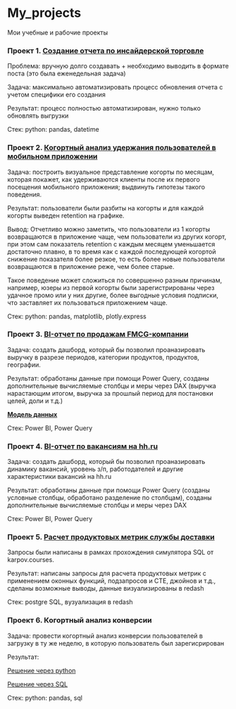 # My_projects
Мои учебные и рабочие проекты


### Проект 1. [Создание отчета по инсайдерской торговле](https://github.com/AOKonovalov/My_projects/blob/main/Создание%20отчета%20по%20инсайдерской%20торговле.ipynb) 

Проблема: вручную долго создавать + необходимо выводить в формате поста (это была еженедельная задача)

Задача: максимально автоматизировать процесс обновления отчета с учетом специфики его создания

Результат: процесс полностью автоматизирован, нужно только обновлять выгрузки

Стек: python: pandas, datetime

### Проект 2. [Когортный анализ удержания пользователей в мобильном приложении](https://github.com/AOKonovalov/My_projects/blob/main/Когортный%20анализ%20удержания%20пользователей.ipynb)

Задача: построить визуальное представление когорты по месяцам, которая покажет, как
удерживаются клиенты после их первого посещения мобильного приложения; выдвинуть гипотезы такого поведения.

Результат: пользователи были разбиты на когорты и для каждой когорты выведен retention на графике. 

Вывод: Отчетливо можно заметить, что пользователи из 1 когорты возвращаются в приложение чаще, чем пользователи из других когорт, при этом сам показатель retention с каждым месяцем уменьшается достаточно плавно, в то время как с каждой последующей когортой снижение показателя более резкое, то есть более новые пользователи возвращаются в приложение реже, чем более старые. 

Такое поведение может сложиться по совершенно разным причинам, например, юзеры из первой когорты были зарегистрированы через удачное промо или у них другие, более выгодные условия подписки, что заставляет их пользоваться приложением чаще.     

Стек: python: pandas, matplotlib, plotly.express

### Проект 3. [BI-отчет по продажам FMCG-компании](https://github.com/AOKonovalov/My_projects/blob/main/отчет%20о%20продажах.pdf)

Задача: создать дашборд, который бы позволил проаназировать выручку в разрезе периодов, категории продуктов, продуктов, географии.

Результат: обработаны данные при помощи Power Query, созданы дополнительные вычисляемые столбцы и меры через DAX (выручка нарастающим итогом, выручка за прошлый период для постановки целей, доли и т.д.)

**[Модель данных](https://github.com/AOKonovalov/My_projects/blob/main/Модель%20данных.pdf)**

Стек: Power BI, Power Query

### Проект 4. [BI-отчет по вакансиям на hh.ru](https://github.com/AOKonovalov/My_projects/blob/main/hh.pdf)

Задача: создать дашборд, который бы позволил проаназировать динамику вакансий, уровень з/п, работодателей и другие характеристики вакансий на hh.ru

Результат: обработаны данные при помощи Power Query (созданы условные столбцы, обработано разделение по столбцам), созданы дополнительные вычисляемые столбцы и меры через DAX 

Стек: Power BI, Power Query


### Проект 5. [Расчет продуктовых метрик службы доставки](https://github.com/AOKonovalov/My_projects/blob/main/Расчет%20продуктовых%20метрик.md)

Запросы были написаны в рамках прохождения симулятора SQL от karpov.courses. 

Результат: написаны запросы для расчета продуктовых метрик с применением оконных функций, подзапросов и CTE, джойнов и т.д., сделаны возможные выводы, данные визуализированы в redash

Стек: postgre SQL, вузуализация в redash

### Проект 6. Когортный анализ конверсии
Задача: провести когортный анализ конверсии пользователей в загрузку в ту же неделю, в которую пользователь был зарегисрирован 

Результат:     

[Решение через python](https://github.com/AOKonovalov/My_projects/blob/main/Когортный_анализ_CR.ipynb)

[Решение через SQL](https://github.com/AOKonovalov/My_projects/blob/main/Когортный_анализ_CR.sql)

Стек: python: pandas, sql
